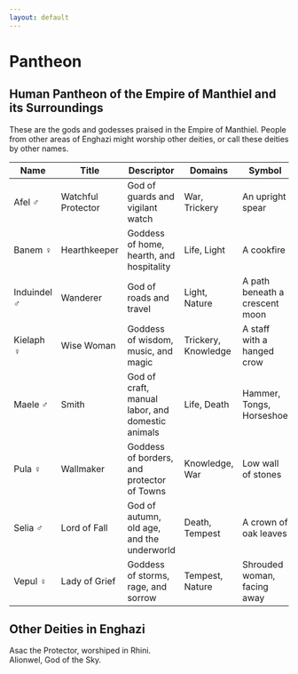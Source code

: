 ```yaml
---
layout: default
---
```


# Pantheon

## Human Pantheon of the Empire of Manthiel and its Surroundings

These are the gods and godesses praised in the Empire of Manthiel. People from other areas of Enghazi might worship other deities, or call these deities by other names.

|Name|	Title|	Descriptor|	Domains|	Symbol|
|---|---|---|---|---|
|Afel ♂|	Watchful Protector|	God of guards and vigilant watch|	War, Trickery|	An upright spear|
|Banem ♀|	Hearthkeeper|	Goddess of home, hearth, and hospitality|	Life, Light|	A cookfire|
|Induindel ♂|	Wanderer|	God of roads and travel              |	Light, Nature|	A path beneath a crescent moon|
|Kielaph ♀|	Wise Woman|	Goddess of wisdom, music, and magic|	Trickery, Knowledge|	A staff with a hanged crow|
|Maele ♂|	Smith|	God of craft, manual labor, and domestic animals|	Life, Death|	Hammer, Tongs, Horseshoe|
|Pula ♀|	Wallmaker|	Goddess of borders, and protector of Towns|	Knowledge, War|	Low wall of stones|
|Selia ♂|	Lord of Fall|	God of autumn, old age, and the underworld|	Death, Tempest|	A crown of oak leaves|
|Vepul ♀|	Lady of Grief|	Goddess of storms, rage, and sorrow|	Tempest, Nature|	Shrouded woman, facing away|

## Other Deities in Enghazi

Asac the Protector, worshiped in Rhini.  
Alionwel, God of the Sky.  